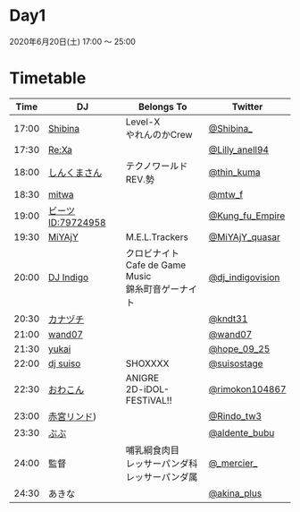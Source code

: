 # Day1

2020年6月20日(土) 17:00 ～ 25:00  

# Timetable

| Time  | DJ | Belongs To | Twitter |
| ------ | ------ | ------ | ------ |
| 17:00 | [Shibina](../setlist/day1/01_shibina.md)| Level-X <br> やれんのかCrew | [@Shibina_](https://twitter.com/Shibina_) |
| 17:30 | [Re:Xa](../setlist/day1/02_ReXa.md) |  | [@Lilly_anell94](https://twitter.com/Lilly_anell94) |
| 18:00 | [しんくまさん](../setlist/day1/03_shinkuma.md) | テクノワールドREV.勢 | [@thin_kuma](https://twitter.com/thin_kuma) |
| 18:30 | [mitwa](../setlist/day1/04_mitwa.md) | | [@mtw_f](https://twitter.com/mtw_f) |
| 19:00 | [ビーツID:79724958](../setlist/day1/05_79724958.md) |  | [@Kung_fu_Empire](https://twitter.com/Kung_fu_Empire) |
| 19:30 | [MiYAjY](../setlist/day1/06_MiYAjY.md) | M.E.L.Trackers | [@MiYAjY_quasar](https://twitter.com/MiYAjY_quasar) |
| 20:00 | [DJ Indigo](../setlist/day1/07_Indigo.md) | クロビナイト <br> Cafe de Game Music <br> 錦糸町音ゲーナイト| [@dj_indigovision](https://twitter.com/dj_indigovision) |
| 20:30 | [カナヅチ](../setlist/day1/08_KNDT.md) | | [@kndt31](https://twitter.com/kndt31) |
| 21:00 | [wand07](../setlist/day1/09_wand07.md)  | | [@wand07](https://twitter.com/wand07) |
| 21:30 | [yukai](../setlist/day1/10_yukai.md) | | [@hope_09_25](https://twitter.com/hope_09_25) |
| 22:00 | [dj suiso](../setlist/day1/11_djsuiso.md) | SHOXXXX | [@suisostage](https://twitter.com/suisostage) |
| 22:30 | [おわこん](../setlist/day1/12_owakon.md)  | ANIGRE <br> 2D-iDOL-FESTiVAL!! | [@rimokon104867](https://twitter.com/rimokon104867) |
| 23:00 | [赤宮リンド](../setlist/day1/13_akamiyarindo.md)) | | [@Rindo_tw3](https://twitter.com/Rindo_tw3) |
| 23:30 | [ぶぶ](../setlist/day1/14_bubu.md) | | [@aldente_bubu](https://twitter.com/aldente_bubu) |
| 24:00 | 監督 | 哺乳綱食肉目 <br> レッサーパンダ科 <br> レッサーパンダ属 | [@\_mercier\_](https://twitter.com/_mercier_) |
| 24:30 | あきな |  | [@akina_plus](https://twitter.com/akina_plus) |

